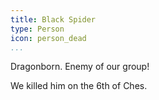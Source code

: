 ```yaml
---
title: Black Spider
type: Person
icon: person_dead
...
```


Dragonborn. Enemy of our group!

We killed him on the 6th of Ches.
